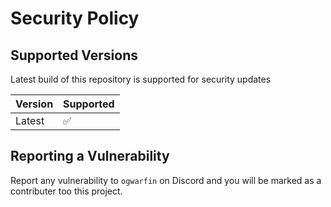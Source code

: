 # Security Policy

## Supported Versions

Latest build of this repository is supported for security updates

| Version | Supported          |
| ------- | ------------------ |
| Latest  | :white_check_mark: |

## Reporting a Vulnerability

Report any vulnerability to `ogwarfin` on Discord and you will be marked as a contributer too this project.
